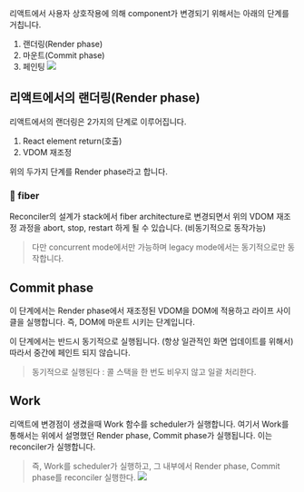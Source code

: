 리액트에서 사용자 상호작용에 의해 component가 변경되기 위해서는 아래의 단계를 거칩니다.
1. 랜더링(Render phase)
2. 마운트(Commit phase)
3. 페인팅
![](https://velog.velcdn.com/images/boyeon_jeong/post/618bc1f1-415a-4bc9-b443-e02a8235323e/image.png)

## 리액트에서의 랜더링(Render phase)
리액트에서의 랜더링은 2가지의 단계로 이루어집니다.
1. React element return(호출)
2. VDOM 재조정 

위의 두가지 단계를 Render phase라고 합니다. 

### 🔎 fiber
Reconciler의 설계가 stack에서 fiber architecture로 변경되면서 위의 VDOM 재조정 과정을 abort, stop, restart 하게 될 수 있습니다. (비동기적으로 동작가능)
> 다만 concurrent mode에서만 가능하며 legacy mode에서는 동기적으로만 동작합니다.

## Commit phase
이 단계에서는 Render phase에서 재조정된 VDOM을 DOM에 적용하고 라이프 사이클을 실행합니다. 즉, DOM에 마운트 시키는 단계입니다.

이 단계에서는 반드시 동기적으로 실행됩니다. (항상 일관적인 화면 업데이트를 위해서) 따라서 중간에 페인트 되지 않습니다.
> 동기적으로 실행된다 : 콜 스택을 한 번도 비우지 않고 일괄 처리한다.

## Work
리액트에 변경점이 생겼을때 Work 함수를 scheduler가 실행합니다. 여기서 Work를 통해서는 위에서 설명했던 Render phase, Commit phase가 실행됩니다. 이는 reconciler가 실행합니다.
> 즉, Work를 scheduler가 실행하고, 그 내부에서 Render phase, Commit phase를 reconciler 실행한다. 
![](https://velog.velcdn.com/images/boyeon_jeong/post/b1188c03-43c1-42e3-aa99-f6278842fed9/image.png)

